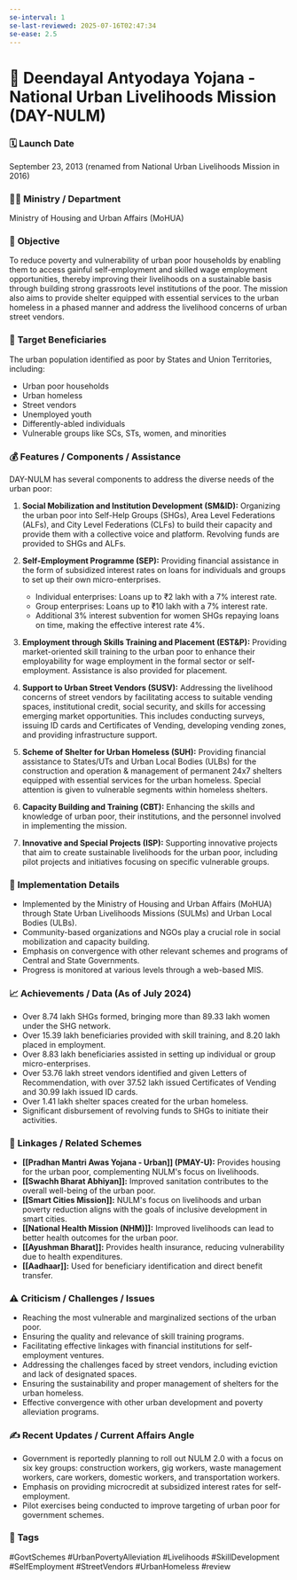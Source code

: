 ```yaml
---
se-interval: 1
se-last-reviewed: 2025-07-16T02:47:34
se-ease: 2.5
---
```

# 📌 Deendayal Antyodaya Yojana - National Urban Livelihoods Mission (DAY-NULM)

### 🗓️ **Launch Date**
September 23, 2013 (renamed from National Urban Livelihoods Mission in 2016)

### 🧑‍🏫 **Ministry / Department**
Ministry of Housing and Urban Affairs (MoHUA)

### 🎯 **Objective**
To reduce poverty and vulnerability of urban poor households by enabling them to access gainful self-employment and skilled wage employment opportunities, thereby improving their livelihoods on a sustainable basis through building strong grassroots level institutions of the poor. The mission also aims to provide shelter equipped with essential services to the urban homeless in a phased manner and address the livelihood concerns of urban street vendors.

### 👥 **Target Beneficiaries**
The urban population identified as poor by States and Union Territories, including:
- Urban poor households
- Urban homeless
- Street vendors
- Unemployed youth
- Differently-abled individuals
- Vulnerable groups like SCs, STs, women, and minorities

### 💰 **Features / Components / Assistance**
DAY-NULM has several components to address the diverse needs of the urban poor:

1.  **Social Mobilization and Institution Development (SM&ID):** Organizing the urban poor into Self-Help Groups (SHGs), Area Level Federations (ALFs), and City Level Federations (CLFs) to build their capacity and provide them with a collective voice and platform. Revolving funds are provided to SHGs and ALFs.

2.  **Self-Employment Programme (SEP):** Providing financial assistance in the form of subsidized interest rates on loans for individuals and groups to set up their own micro-enterprises.
    -   Individual enterprises: Loans up to ₹2 lakh with a 7% interest rate.
    -   Group enterprises: Loans up to ₹10 lakh with a 7% interest rate.
    -   Additional 3% interest subvention for women SHGs repaying loans on time, making the effective interest rate 4%.

3.  **Employment through Skills Training and Placement (EST&P):** Providing market-oriented skill training to the urban poor to enhance their employability for wage employment in the formal sector or self-employment. Assistance is also provided for placement.

4.  **Support to Urban Street Vendors (SUSV):** Addressing the livelihood concerns of street vendors by facilitating access to suitable vending spaces, institutional credit, social security, and skills for accessing emerging market opportunities. This includes conducting surveys, issuing ID cards and Certificates of Vending, developing vending zones, and providing infrastructure support.

5.  **Scheme of Shelter for Urban Homeless (SUH):** Providing financial assistance to States/UTs and Urban Local Bodies (ULBs) for the construction and operation & management of permanent 24x7 shelters equipped with essential services for the urban homeless. Special attention is given to vulnerable segments within homeless shelters.

6.  **Capacity Building and Training (CBT):** Enhancing the skills and knowledge of urban poor, their institutions, and the personnel involved in implementing the mission.

7.  **Innovative and Special Projects (ISP):** Supporting innovative projects that aim to create sustainable livelihoods for the urban poor, including pilot projects and initiatives focusing on specific vulnerable groups.

### 📍 **Implementation Details**
-   Implemented by the Ministry of Housing and Urban Affairs (MoHUA) through State Urban Livelihoods Missions (SULMs) and Urban Local Bodies (ULBs).
-   Community-based organizations and NGOs play a crucial role in social mobilization and capacity building.
-   Emphasis on convergence with other relevant schemes and programs of Central and State Governments.
-   Progress is monitored at various levels through a web-based MIS.

### 📈 **Achievements / Data** (As of July 2024)
-   Over 8.74 lakh SHGs formed, bringing more than 89.33 lakh women under the SHG network.
-   Over 15.39 lakh beneficiaries provided with skill training, and 8.20 lakh placed in employment.
-   Over 8.83 lakh beneficiaries assisted in setting up individual or group micro-enterprises.
-   Over 53.76 lakh street vendors identified and given Letters of Recommendation, with over 37.52 lakh issued Certificates of Vending and 30.99 lakh issued ID cards.
-   Over 1.41 lakh shelter spaces created for the urban homeless.
-   Significant disbursement of revolving funds to SHGs to initiate their activities.

### 🧩 **Linkages / Related Schemes**
-   **[[Pradhan Mantri Awas Yojana - Urban]] (PMAY-U):** Provides housing for the urban poor, complementing NULM's focus on livelihoods.
-   **[[Swachh Bharat Abhiyan]]:** Improved sanitation contributes to the overall well-being of the urban poor.
-   **[[Smart Cities Mission]]:** NULM's focus on livelihoods and urban poverty reduction aligns with the goals of inclusive development in smart cities.
-   **[[National Health Mission (NHM)]]:** Improved livelihoods can lead to better health outcomes for the urban poor.
-   **[[Ayushman Bharat]]:** Provides health insurance, reducing vulnerability due to health expenditures.
-   **[[Aadhaar]]:** Used for beneficiary identification and direct benefit transfer.

### ⚠️ **Criticism / Challenges / Issues**
-   Reaching the most vulnerable and marginalized sections of the urban poor.
-   Ensuring the quality and relevance of skill training programs.
-   Facilitating effective linkages with financial institutions for self-employment ventures.
-   Addressing the challenges faced by street vendors, including eviction and lack of designated spaces.
-   Ensuring the sustainability and proper management of shelters for the urban homeless.
-   Effective convergence with other urban development and poverty alleviation programs.

### ✍️ **Recent Updates / Current Affairs Angle**
-   Government is reportedly planning to roll out NULM 2.0 with a focus on six key groups: construction workers, gig workers, waste management workers, care workers, domestic workers, and transportation workers.
-   Emphasis on providing microcredit at subsidized interest rates for self-employment.
-   Pilot exercises being conducted to improve targeting of urban poor for government schemes.

### 🔗 **Tags**
#GovtSchemes #UrbanPovertyAlleviation #Livelihoods #SkillDevelopment #SelfEmployment #StreetVendors #UrbanHomeless
#review